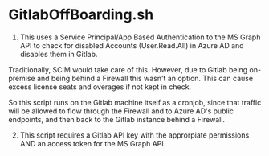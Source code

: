 # GitlabOffBoarding.sh
1. This uses a Service Principal/App Based Authentication to the MS Graph API to check for disabled Accounts (User.Read.All) in Azure AD and disables them in Gitlab.

Traditionally, SCIM would take care of this. However, due to Gitlab being on-premise and being behind a Firewall this wasn't an option. This can cause excess license seats and overages if not kept in check.

So this script runs on the Gitlab machine itself as a cronjob, since that traffic will be allowed to flow through the Firewall and to Azure AD's public endpoints, and then back to the Gitlab instance behind a Firewall.

2. This script requires a Gitlab API key with the approrpiate permissions AND an access token for the MS Graph API.
